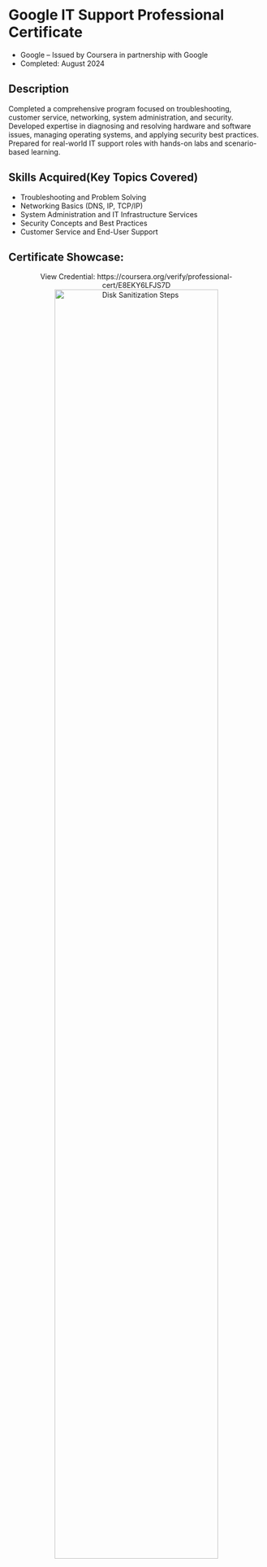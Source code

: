 <h1>Google IT Support Professional Certificate</h1>

- Google – Issued by Coursera in partnership with Google
- Completed: August 2024


<h2>Description</h2>
Completed a comprehensive program focused on troubleshooting, customer service, networking, system administration, and security. Developed expertise in diagnosing and resolving hardware and software issues, managing operating systems, and applying security best practices. Prepared for real-world IT support roles with hands-on labs and scenario-based learning.

<br />
<h2>Skills Acquired(Key Topics Covered)</h2>

- Troubleshooting and Problem Solving
- Networking Basics (DNS, IP, TCP/IP)
- System Administration and IT Infrastructure Services
- Security Concepts and Best Practices
- Customer Service and End-User Support
<h2>Certificate Showcase:</h2>

<p align="center"> 
  View Credential: https://coursera.org/verify/professional-cert/E8EKY6LFJS7D <br/>
<img src="https://i.imgur.com/62TgaWL.png" height="80%" width="80%" alt="Disk Sanitization Steps"/>
<br/>

</p>

<!--
 ```diff
- text in red
+ text in green
! text in orange
# text in gray
@@ text in purple (and bold)@@
```
--!>
